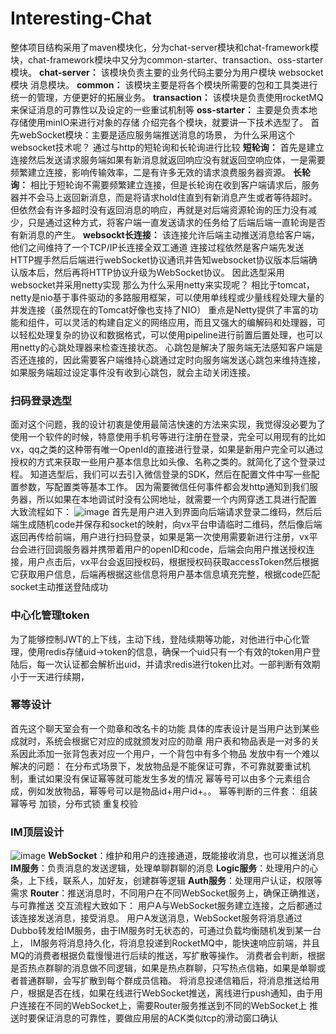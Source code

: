 # Interesting-Chat
整体项目结构采用了maven模块化，分为chat-server模块和chat-framework模块，chat-framework模块中又分为common-starter、transaction、oss-starter模块。
**chat-server：** 该模块负责主要的业务代码主要分为用户模块 websocket模块 消息模块。
**common：** 该模块主要是将各个模块所需要的包和工具类进行统一的管理，方便更好的拓展业务。
**transaction：** 该模块是负责使用rocketMQ来保证消息的可靠性以及设定的一些重试机制等
**oss-starter：** 主要是负责本地存储使用minIO来进行对象的存储
介绍完各个模块，就要讲一下技术选型了。
首先webSocket模块：主要是适应服务端推送消息的场景，
为什么采用这个websocket技术呢？
通过与http的短轮询和长轮询进行比较
**短轮询：** 首先是建立连接然后发送请求服务端如果有新消息就返回响应没有就返回空响应体，一是需要频繁建立连接，影响传输效率，二是有许多无效的请求浪费服务器资源。
**长轮询：** 相比于短轮询不需要频繁建立连接，但是长轮询在收到客户端请求后，服务器并不会马上返回新消息，而是将请求hold住直到有新消息产生或者等待超时。但依然会有许多超时没有返回消息的响应，再就是对后端资源轮询的压力没有减少，只是通过这种方式，将客户端一直发送请求的任务给了后端后端一直轮询是否有新消息的产生。
**websockt长连接：** 该连接允许后端主动推送消息给客户端，他们之间维持了一个TCP/IP长连接全双工通道
连接过程依然是客户端先发送HTTP握手然后后端进行webSocket协议通讯并告知websocket协议版本后端确认版本后，然后再将HTTP协议升级为WebSocket协议。
因此选型采用websocket并采用netty实现
那么为什么采用netty来实现呢？
相比于tomcat，netty是nio基于事件驱动的多路服用框架，可以使用单线程或少量线程处理大量的并发连接（虽然现在的Tomcat好像也支持了NIO）
重点是Netty提供了丰富的功能和组件，可以灵活的构建自定义的网络应用，而且又强大的编解码和处理器，可以轻松处理复杂的协议和数据格式，可以使用pipeline进行前置后置处理，也可以用netty的心跳处理器来检查连接状态。
心跳包是解决了服务端无法感知客户端是否还连接的，因此需要客户端维持心跳通过定时向服务端发送心跳包来维持连接，如果服务端超过设定事件没有收到心跳包，就会主动关闭连接。
### 扫码登录选型
面对这个问题，我的设计初衷是使用最简洁快速的方法来实现，我觉得没必要为了使用一个软件的时候，特意使用手机号等进行注册在登录，完全可以用现有的比如vx，qq之类的这种带有唯一OpenId的直接进行登录，如果是新用户完全可以通过授权的方式来获取一些用户基本信息比如头像、名称之类的。就简化了这个登录过程。
知道选型后，我们可以去引入微信登录的SDK，然后在配置文件中写一些配置参数，写配置类等基本工作。
因为需要微信任何事件都会发http通知到我们服务器，所以如果在本地调试时没有公网地址，就需要一个内网穿透工具进行配置
大致流程如下：
![image](https://github.com/user-attachments/assets/77111db1-c938-44d6-9230-d66b3a5176ab)
首先是用户进入到界面向后端请求登录二维码，然后后端生成随机code并保存和socket的映射，向vx平台申请临时二维码，然后像后端返回再传给前端，用户进行扫码登录，如果是第一次使用需要新进行注册，vx平台会进行回调服务器并携带着用户的openID和code，后端会向用户推送授权连接，用户点击后，vx平台会返回授权码，根据授权码获取accessToken然后根据它获取用户信息，后端再根据这些信息将用户基本信息填充完整，根据code匹配socket主动推送登陆成功
### 中心化管理token
为了能够控制JWT的上下线，主动下线，登陆续期等功能，对他进行中心化管理，使用redis存储uid->token的信息，确保一个uid只有一个有效的token用户登陆后，每一次认证都会解析出uid，并请求redis进行token比对。一部判断有效期小于一天进行续期，
### 幂等设计
首先这个聊天室会有一个勋章和改名卡的功能
具体的库表设计是当用户达到某些成就时，系统会根据它对应的成就颁发对应的勋章
用户表和物品表是一对多的关系因此添加一张背包表对应一个用户，一个背包中有多个物品
发放中有一个难以解决的问题：
在分布式场景下，发放物品是不能保证可靠，不可靠就要重试机制，重试如果没有保证幂等就可能发生多发的情况
幂等号可以由多个元素组合成，例如发放物品，幂等号可以是物品id+用户id+。。
幂等判断的三件套：
组装幂等号
加锁，分布式锁
重复校验
### IM顶层设计
![image](https://github.com/user-attachments/assets/738dc168-8c8e-423b-905b-ccb83669fbac)
**WebSocket**：维护和用户的连接通道，既能接收消息，也可以推送消息
**IM服务**：负责消息的发送逻辑，处理单聊群聊的消息
**Logic服务**：处理用户的心条，上下线，联系人，加好友，创建群等逻辑
**Auth服务**：处理用户认证，权限等需求
**Router**：推送消息时，不同用户在不同WebSocket服务上，确保正确推送，与可靠推送
交互流程大致如下：
用户A与WebSocket服务建立连接，之后都通过该连接发送消息，接受消息。
用户A发送消息，WebSocket服务将消息通过Dubbo转发给IM服务，由于IM服务时无状态的，可通过负载均衡随机发到某一台上，
IM服务将消息持久化，将消息投递到RocketMQ中，能快速响应前端，并且MQ的消费者根据负载慢慢进行后续的推送，写扩散等操作。
消费者会判断，根据是否热点群聊的消息做不同逻辑，如果是热点群聊，只写热点信箱，如果是单聊或者普通群聊，会写扩散到每个群成员信箱。
将消息投递信箱后，将消息推送给用户，根据是否在线，如果在线进行WebSocket推送，离线进行push通知，由于用户连接在不同的WebSocket上，需要Router服务推送到不同的WebSocket上
推送时要保证消息的可靠性，要做应用层的ACK类似tcp的滑动窗口确认


























